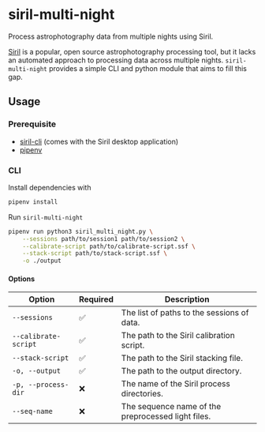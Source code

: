 # siril-multi-night
Process astrophotography data from multiple nights using Siril.

[Siril](https://siril.org) is a popular, open source astrophotography processing tool, but it lacks an automated approach to processing data across multiple nights. `siril-multi-night` provides a simple CLI and python module that aims to fill this gap.

## Usage

### Prerequisite

- [siril-cli](https://siril.org/download/) (comes with the Siril desktop application)
- [pipenv](https://pipenv.pypa.io/en/latest/)

### CLI

Install dependencies with
```sh
pipenv install
```
Run `siril-multi-night`
```sh
pipenv run python3 siril_multi_night.py \
	--sessions path/to/session1 path/to/session2 \
	--calibrate-script path/to/calibrate-script.ssf \
	--stack-script path/to/stack-script.ssf \
	-o ./output
```

#### Options

| Option | Required | Description |
| - | - | - |
| `--sessions` | ✅ | The list of paths to the sessions of data. |
| `--calibrate-script` | ✅ | The path to the Siril calibration script. |
| `--stack-script` | ✅ | The path to the Siril stacking file. |
| `-o, --output` | ✅ | The path to the output directory. |
| `-p, --process-dir` | ❌ | The name of the Siril process directories. |
| `--seq-name` | ❌ | The sequence name of the preprocessed light files. |
